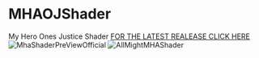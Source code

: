 # MHAOJShader
My Hero Ones Justice Shader [FOR THE LATEST REALEASE CLICK HERE](https://github.com/nars290/MHAOJShader/releases)
![MhaShaderPreViewOfficial](https://user-images.githubusercontent.com/81712427/114895779-c4cc7900-9ddd-11eb-87aa-2f15a5db3690.png)
![AllMightMHAShader](https://user-images.githubusercontent.com/81712427/114895780-c5650f80-9ddd-11eb-969f-56d98a4ba196.png)
